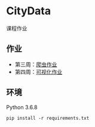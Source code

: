 # CityData
课程作业

## 作业
+ 第三周：[爬虫作业](https://github.com/ssxy00/CityData/tree/master/dianping_crawl)
+ 第四周：[可视化作业](https://github.com/ssxy00/CityData/tree/master/visualization)

## 环境
Python 3.6.8

```
pip install -r requirements.txt
```